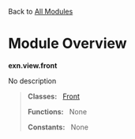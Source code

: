 Back to [All Modules](https://github.com/pyrustic/exn/blob/master/docs/modules/README.md#readme)

# Module Overview

**exn.view.front**
 
No description

> **Classes:** &nbsp; [Front](https://github.com/pyrustic/exn/blob/master/docs/modules/content/exn.view.front/content/classes/Front.md#class-front)
>
> **Functions:** &nbsp; None
>
> **Constants:** &nbsp; None
